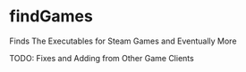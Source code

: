 # findGames

Finds The Executables for Steam Games and Eventually More

TODO: Fixes and Adding from Other Game Clients